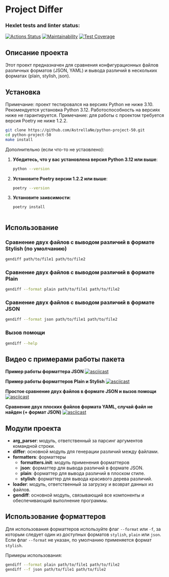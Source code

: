 # Project Differ

### Hexlet tests and linter status:
[![Actions Status](https://github.com/AstrellaNe/python-project-50/actions/workflows/hexlet-check.yml/badge.svg)](https://github.com/AstrellaNe/python-project-50/actions)
[![Maintainability](https://api.codeclimate.com/v1/badges/a8b02b8e203dc4a94661/maintainability)](https://codeclimate.com/github/AstrellaNe/python-project-50/maintainability)
[![Test Coverage](https://api.codeclimate.com/v1/badges/a8b02b8e203dc4a94661/test_coverage)](https://codeclimate.com/github/AstrellaNe/python-project-50/test_coverage)

## Описание проекта

Этот проект предназначен для сравнения конфигурационных файлов различных форматов (JSON, YAML) и вывода различий в нескольких форматах (plain, stylish, json).

## Установка

Примечание: проект тестировался на версиях Python не ниже 3.10. Рекомендуется установка Python 3.12. Работоспособность на версиях ниже не гарантируется.
Примечание: для работы с проектом требуется версия Poetry не ниже 1.2.2.

```bash
git clone https://github.com/AstrellaNe/python-project-50.git
cd python-project-50
make install
```

Дополнительно (если что-то не устаовлено):
1. **Убедитесь, что у вас установлена версия Python 3.12 или выше**:
   ```sh
   python --version

2. **Установите Poetry версии 1.2.2 или выше**:
   ```sh
   poetry --version

3. **Установите заивсимости**:
   ```sh
   poetry install



## Использование

### Сравнение двух файлов с выводом различий в формате Stylish (по умолчанию)

```bash
gendiff path/to/file1 path/to/file2
```

### Сравнение двух файлов с выводом различий в формате Plain

```bash
gendiff --format plain path/to/file1 path/to/file2
```

### Сравнение двух файлов с выводом различий в формате JSON

```bash
gendiff --format json path/to/file1 path/to/file2
```

### Вызов помощи

```bash
gendiff --help
```

## Видео с примерами работы пакета

**Пример работы форматтера JSON**
[![asciicast](https://asciinema.org/a/XuSt15fRljYBIwN1IGrcT2Knn.svg)](https://asciinema.org/a/XuSt15fRljYBIwN1IGrcT2Knn)

**Пример работы форматтеров Plain и Stylish**
[![asciicast](https://asciinema.org/a/vE6SCX1Zk25hjAXImyS3TckB9.svg)](https://asciinema.org/a/vE6SCX1Zk25hjAXImyS3TckB9)

**Простое сравнение двух файлов в формате JSON и вызов помощи**
[![asciicast](https://asciinema.org/a/DfCMzLrpG3Gc2JdQ4WinhhCPD.svg)](https://asciinema.org/a/DfCMzLrpG3Gc2JdQ4WinhhCPD)

**Сравнение двух плоских файлов формата YAML, случай файл не найден (+ формат JSON)**
[![asciicast](https://asciinema.org/a/cIO7yVg654FZzgUvCy3xPdyfp.svg)](https://asciinema.org/a/cIO7yVg654FZzgUvCy3xPdyfp)

## Модули проекта

- **arg_parser**: модуль, ответственный за парсинг аргументов командной строки.
- **differ**: основной модуль для генерации различий между файлами.
- **formatters**: форматтеры
  - **formatters.__init__**: модуль применения форматтеров
  - **json**: форматтер для вывода различий в формате JSON.
  - **plain**: форматтер для вывода различий в плоском стиле.
  - **stylish**: форматтер для вывода красивого дерева различий.
- **loader**: модуль, ответственный за загрузку и возврат данных из файлов.
- **gendiff**: основной модуль, связывающий все компоненты и обеспечивающий выполнение программы.

## Использование форматтеров

Для использования форматтеров используйте флаг `--format` или `-f`, за которым следует один из доступных форматов `stylish`, `plain` или `json`. Если флаг `--format` не указан, по умолчанию применяется формат `stylish`.

Примеры использования:

```bash
gendiff --format plain path/to/file1 path/to/file2
gendiff --f json path/to/file1 path/to/file2
```